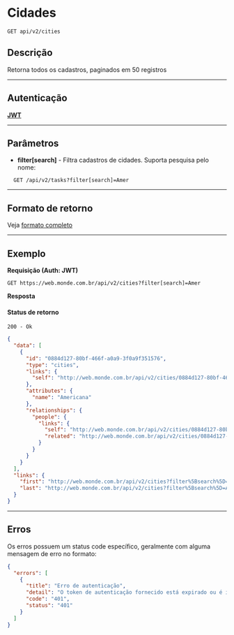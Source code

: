 # Cidades

    GET api/v2/cities

## Descrição
Retorna todos os cadastros, paginados em 50 registros

***

## Autenticação
**[JWT](../authentication/POST_tokens.md)**

***

## Parâmetros

  - **filter[search]** - Filtra cadastros de cidades. Suporta pesquisa pelo nome:

  ```
    GET /api/v2/tasks?filter[search]=Amer
  ```

***

## Formato de retorno

  Veja [formato completo](../full_format.md#cidades)

***

## Exemplo
  **Requisição (Auth: JWT)**

    GET https://web.monde.com.br/api/v2/cities?filter[search]=Amer

  **Resposta**

  #### Status de retorno
    200 - Ok

  ``` json
  {
    "data": [
      {
        "id": "0884d127-80bf-466f-a0a9-3f0a9f351576",
        "type": "cities",
        "links": {
          "self": "http://web.monde.com.br/api/v2/cities/0884d127-80bf-466f-a0a9-3f0a9f351576"
        },
        "attributes": {
          "name": "Americana"
        },
        "relationships": {
          "people": {
            "links": {
              "self": "http://web.monde.com.br/api/v2/cities/0884d127-80bf-466f-a0a9-3f0a9f351576/relationships/people",
              "related": "http://web.monde.com.br/api/v2/cities/0884d127-80bf-466f-a0a9-3f0a9f351576/people"
            }
          }
        }
      }
    ],
    "links": {
      "first": "http://web.monde.com.br/api/v2/cities?filter%5Bsearch%5D=Amer&page%5Bnumber%5D=1&page%5Bsize%5D=50",
      "last": "http://web.monde.com.br/api/v2/cities?filter%5Bsearch%5D=Amer&page%5Bnumber%5D=1&page%5Bsize%5D=50"
    }
  }
  ```

***

## Erros
Os erros possuem um status code específico, geralmente com alguma mensagem de erro no formato:
``` json
{
  "errors": [
    {
      "title": "Erro de autenticação",
      "detail": "O token de autenticação fornecido está expirado ou é inválido",
      "code": "401",
      "status": "401"
    }
  ]
}
```